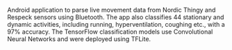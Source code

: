 Android application to parse live movement data from Nordic Thingy and Respeck sensors using Bluetooth. The app also classifies 44 stationary and dynamic activities, including running, hyperventilation, coughing etc., with a 97% accuracy. The TensorFlow classification models use Convolutional Neural Networks and were deployed using TFLite.

